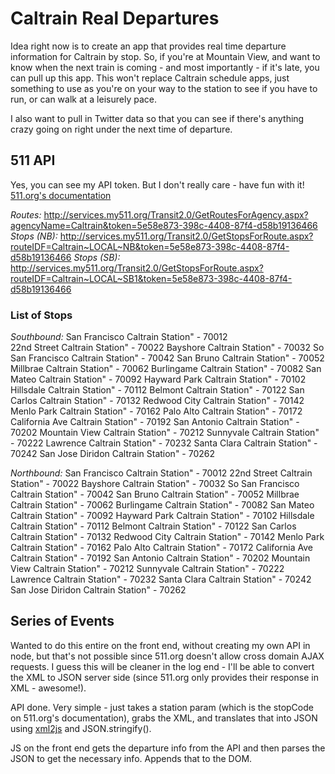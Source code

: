 # Caltrain Real Departures

Idea right now is to create an app that provides real time departure information for Caltrain by stop. So, if you're at Mountain View, and want to know when the next train is coming - and most importantly - if it's late, you can pull up this app. This won't replace Caltrain schedule apps, just something to use as you're on your way to the station to see if you have to run, or can walk at a leisurely pace.

I also want to pull in Twitter data so that you can see if there's anything crazy going on right under the next time of departure.

## 511 API

Yes, you can see my API token. But I don't really care - have fun with it! [511.org's documentation](http://511.org/docs/RTT%20API%20V2.0%20Reference.pdf)

*Routes:* http://services.my511.org/Transit2.0/GetRoutesForAgency.aspx?agencyName=Caltrain&token=5e58e873-398c-4408-87f4-d58b19136466
*Stops (NB):* http://services.my511.org/Transit2.0/GetStopsForRoute.aspx?routeIDF=Caltrain~LOCAL~NB&token=5e58e873-398c-4408-87f4-d58b19136466
*Stops (SB):* http://services.my511.org/Transit2.0/GetStopsForRoute.aspx?routeIDF=Caltrain~LOCAL~SB1&token=5e58e873-398c-4408-87f4-d58b19136466

### List of Stops

*Southbound:*
San Francisco Caltrain Station" - 70012  
22nd Street Caltrain Station" - 70022
Bayshore Caltrain Station" - 70032
So San Francisco Caltrain Station" - 70042
San Bruno Caltrain Station" - 70052
Millbrae Caltrain Station" - 70062
Burlingame Caltrain Station" - 70082
San Mateo Caltrain Station" - 70092
Hayward Park Caltrain Station" - 70102
Hillsdale Caltrain Station" - 70112
Belmont Caltrain Station" - 70122
San Carlos Caltrain Station" - 70132
Redwood City Caltrain Station" - 70142
Menlo Park Caltrain Station" - 70162
Palo Alto Caltrain Station" - 70172
California Ave Caltrain Station" - 70192
San Antonio Caltrain Station" - 70202
Mountain View Caltrain Station" - 70212
Sunnyvale Caltrain Station" - 70222
Lawrence Caltrain Station" - 70232
Santa Clara Caltrain Station" - 70242
San Jose Diridon Caltrain Station" - 70262

*Northbound:*
San Francisco Caltrain Station" - 70012
22nd Street Caltrain Station" - 70022
Bayshore Caltrain Station" - 70032
So San Francisco Caltrain Station" - 70042
San Bruno Caltrain Station" - 70052
Millbrae Caltrain Station" - 70062
Burlingame Caltrain Station" - 70082
San Mateo Caltrain Station" - 70092
Hayward Park Caltrain Station" - 70102
Hillsdale Caltrain Station" - 70112
Belmont Caltrain Station" - 70122
San Carlos Caltrain Station" - 70132
Redwood City Caltrain Station" - 70142
Menlo Park Caltrain Station" - 70162
Palo Alto Caltrain Station" - 70172
California Ave Caltrain Station" - 70192
San Antonio Caltrain Station" - 70202
Mountain View Caltrain Station" - 70212
Sunnyvale Caltrain Station" - 70222
Lawrence Caltrain Station" - 70232
Santa Clara Caltrain Station" - 70242
San Jose Diridon Caltrain Station" - 70262


## Series of Events

Wanted to do this entire on the front end, without creating my own API in node, but that's not possible since 511.org doesn't allow cross domain AJAX requests. I guess this will be cleaner in the log end - I'll be able to convert the XML to JSON server side (since 511.org only provides their response in XML - awesome!).

API done. Very simple - just takes a station param (which is the stopCode on 511.org's documentation), grabs the XML, and translates that into JSON using [xml2js](https://github.com/Leonidas-from-XIV/node-xml2js) and JSON.stringify().

JS on the front end gets the departure info from the API and then parses the JSON to get the necessary info. Appends that to the DOM.
